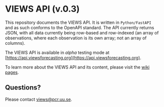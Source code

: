 # VIEWS API (v.0.3)

This repository documents the VIEWS API. It is written in `Python/FastAPI` and as such conforms to the OpenAPI standard. The API currently returns JSON, with all data currently being row-based and row-indexed (an array of observations, where each observation is its own array; not an array of columns).

The VIEWS API is available in _alpha_ testing mode at [https://api.viewsforecasting.org](https://api.viewsforecasting.org).

To learn more about the VIEWS API and its content, please visit the [wiki pages](https://github.com/prio-data/views_api/wiki/). 


## Questions?

Please contact [views@pcr.uu.se](mailto:views@pcr.uu.se).

